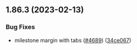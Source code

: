 ## 1.86.3 (2023-02-13)


### Bug Fixes

* milestone margin with tabs ([#4689](https://github.com/EddieHubCommunity/LinkFree/issues/4689)) ([34ce067](https://github.com/EddieHubCommunity/LinkFree/commit/34ce0677027421411aa65ca55288da5333d0515c))



